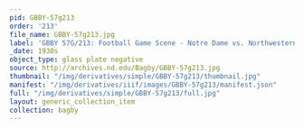 ```yaml
---
pid: GBBY-57g213
order: '213'
file_name: GBBY-57g213.jpg
label: 'GBBY 57G/213: Football Game Scene - Notre Dame vs. Northwestern - c1930s'
_date: 1930s
object_type: glass plate negative
source: http://archives.nd.edu/Bagby/GBBY-57g213.jpg
thumbnail: "/img/derivatives/simple/GBBY-57g213/thumbnail.jpg"
manifest: "/img/derivatives/iiif/images/GBBY-57g213/manifest.json"
full: "/img/derivatives/simple/GBBY-57g213/full.jpg"
layout: generic_collection_item
collection: bagby
---
```

